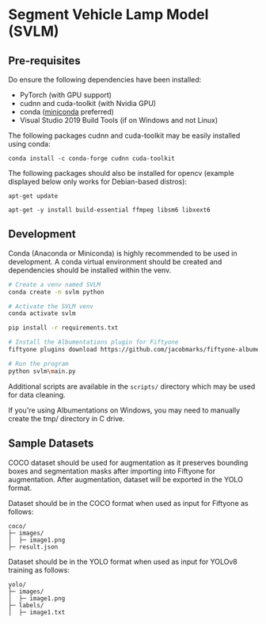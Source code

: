 # Segment Vehicle Lamp Model (SVLM)

## Pre-requisites
Do ensure the following dependencies have been installed:
- PyTorch (with GPU support)
- cudnn and cuda-toolkit (with Nvidia GPU)
- conda ([miniconda](https://docs.anaconda.com/miniconda/#quick-command-line-install) preferred) 
- Visual Studio 2019 Build Tools (if on Windows and not Linux)

The following packages cudnn and cuda-toolkit may be easily installed using conda:
```
conda install -c conda-forge cudnn cuda-toolkit
```
The following packages should also be installed for opencv (example displayed below only works for Debian-based distros):
```
apt-get update

apt-get -y install build-essential ffmpeg libsm6 libxext6
```

## Development
Conda (Anaconda or Miniconda) is highly recommended to be used in development. A conda virtual environment should be created and dependencies should
be installed within the venv.

```bash
# Create a venv named SVLM
conda create -n svlm python

# Activate the SVLM venv
conda activate svlm

pip install -r requirements.txt

# Install the Albumentations plugin for Fiftyone
fiftyone plugins download https://github.com/jacobmarks/fiftyone-albumentations-plugin

# Run the program
python svlm\main.py
```

Additional scripts are available in the `scripts/` directory which may be used for data cleaning.

If you're using Albumentations on Windows, you may need to manually create the tmp/ directory in C drive.

## Sample Datasets

COCO dataset should be used for augmentation as it preserves bounding boxes and segmentation masks after importing into Fiftyone for augmentation. 
After augmentation, dataset will be exported in the YOLO format.

Dataset should be in the COCO format when used as input for Fiftyone as follows:

```
coco/
├─ images/
│  ├─ image1.png
├─ result.json

```

Dataset should be in the YOLO format when used as input for YOLOv8 training as follows:

```
yolo/
├─ images/
│  ├─ image1.png
├─ labels/
│  ├─ image1.txt
```